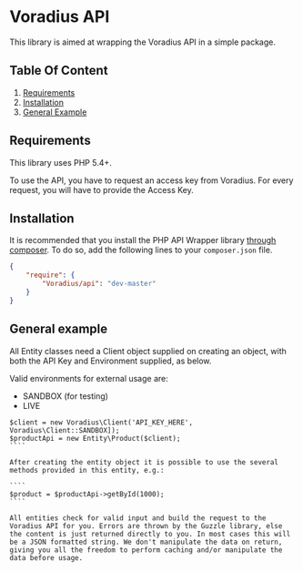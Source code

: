 # Voradius API

This library is aimed at wrapping the Voradius API in a simple package. 

## Table Of Content

1. [Requirements](#requirements)
2. [Installation](#installation)
3. [General Example](#general)

<a name="requirements"></a>
## Requirements

This library uses PHP 5.4+.

To use the API, you have to request an access key from Voradius. For every request, you will have to provide the Access Key.

<a name="installation"></a>
## Installation

It is recommended that you install the PHP API Wrapper library [through composer](http://getcomposer.org/). To do so,
add the following lines to your ``composer.json`` file.

```JSON
{
    "require": {
        "Voradius/api": "dev-master"
    }
}
```

<a name="General"></a>
## General example

All Entity classes need a Client object supplied on creating an object, with both the API Key and Environment supplied, as below.

Valid environments for external usage are:
* SANDBOX (for testing)
* LIVE

`````
$client = new Voradius\Client('API_KEY_HERE', Voradius\Client::SANDBOX]);
$productApi = new Entity\Product($client);
````

After creating the entity object it is possible to use the several methods provided in this entity, e.g.:

````
$product = $productApi->getById(1000);
````

All entities check for valid input and build the request to the Voradius API for you. Errors are thrown by the Guzzle library, else the content is just returned directly to you. In most cases this will be a JSON formatted string. We don't manipulate the data on return, giving you all the freedom to perform caching and/or manipulate the data before usage.

